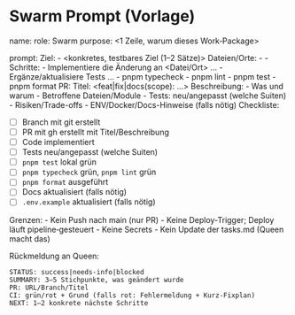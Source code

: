 # Swarm Prompt (Vorlage)

name: <kurzer-name>
role: Swarm
purpose: <1 Zeile, warum dieses Work‑Package>

prompt:
Ziel: - <konkretes, testbares Ziel (1–2 Sätze)>
Dateien/Orte: - <Pfad1> - <Pfad2>
Schritte: - Implementiere die Änderung an <Datei/Ort> … - Ergänze/aktualisiere Tests … - pnpm typecheck - pnpm lint - pnpm test - pnpm format
PR:
Titel: <feat|fix|docs(scope): …>
Beschreibung: - Was und warum - Betroffene Dateien/Module - Tests: neu/angepasst (welche Suiten) - Risiken/Trade-offs - ENV/Docker/Docs-Hinweise (falls nötig)
Checkliste:

- [ ] Branch mit git erstellt
- [ ] PR mit gh erstellt mit Titel/Beschreibung
- [ ] Code implementiert
- [ ] Tests neu/angepasst (welche Suiten)
- [ ] `pnpm test` lokal grün
- [ ] `pnpm typecheck` grün, `pnpm lint` grün
- [ ] `pnpm format` ausgeführt
- [ ] Docs aktualisiert (falls nötig)
- [ ] `.env.example` aktualisiert (falls nötig)

Grenzen: - Kein Push nach main (nur PR) - Keine Deploy‑Trigger; Deploy läuft pipeline‑gesteuert - Keine Secrets - Kein Update der tasks.md (Queen macht das)

Rückmeldung an Queen:

```
STATUS: success|needs-info|blocked
SUMMARY: 3–5 Stichpunkte, was geändert wurde
PR: URL/Branch/Titel
CI: grün/rot + Grund (falls rot: Fehlermeldung + Kurz‑Fixplan)
NEXT: 1–2 konkrete nächste Schritte
```
